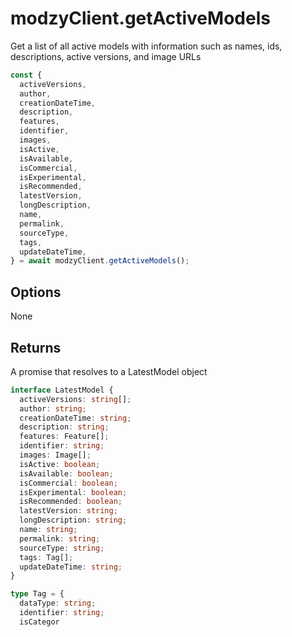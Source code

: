 # modzyClient.getActiveModels

Get a list of all active models with information such as names, ids, descriptions, active versions, and image URLs

```javascript
const {
  activeVersions,
  author,
  creationDateTime,
  description,
  features,
  identifier,
  images,
  isActive,
  isAvailable,
  isCommercial,
  isExperimental,
  isRecommended,
  latestVersion,
  longDescription,
  name,
  permalink,
  sourceType,
  tags,
  updateDateTime,
} = await modzyClient.getActiveModels();
```

## Options

None

## Returns

A promise that resolves to a LatestModel object

```typescript
interface LatestModel {
  activeVersions: string[];
  author: string;
  creationDateTime: string;
  description: string;
  features: Feature[];
  identifier: string;
  images: Image[];
  isActive: boolean;
  isAvailable: boolean;
  isCommercial: boolean;
  isExperimental: boolean;
  isRecommended: boolean;
  latestVersion: string;
  longDescription: string;
  name: string;
  permalink: string;
  sourceType: string;
  tags: Tag[];
  updateDateTime: string;
}

type Tag = {
  dataType: string;
  identifier: string;
  isCategor